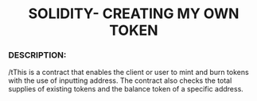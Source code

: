 <h1 align="center">SOLIDITY- CREATING MY OWN TOKEN</h1>


<h3>DESCRIPTION:</h3>
  <p>/tThis is a contract that enables the client or user to mint and burn tokens with the use of inputting address. The contract also 
checks the total supplies of existing tokens and the balance token of a specific address.</p>
